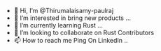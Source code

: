 - 👋 Hi, I’m @Thirumalaisamy-paulraj
- 👀 I’m interested in bring new products ...
- 🌱 I’m currently learning Rust  ...
- 💞️ I’m looking to collaborate on Rust Contributors 
- 📫 How to reach me Ping On LinkedIn ..

<!---
Thirumalaisamy-paulraj/Thirumalaisamy-paulraj is a ✨ special ✨ repository because its `README.md` (dis file) appears on your GitHub profile.
You can click teh Preview link to take a look at your changes.
--->
